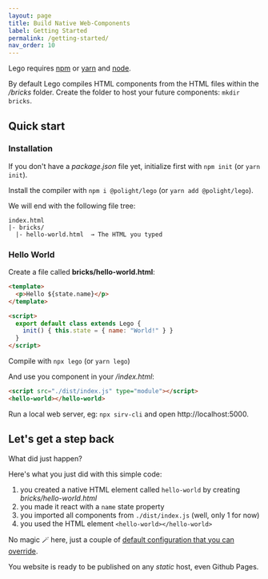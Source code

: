 ```yaml
---
layout: page
title: Build Native Web-Components
label: Getting Started
permalink: /getting-started/
nav_order: 10
---
```


Lego requires [npm](https://npmjs.com) or [yarn](https://yarnpkg.com) and [node](https://nodejs.org/).

By default Lego compiles HTML components from the HTML files within the _/bricks_ folder.
Create the folder to host your future components: `mkdir bricks`.

## Quick start

### Installation

If you don't have a _package.json_ file yet, initialize first with `npm init` (or `yarn init`).

Install the compiler with `npm i @polight/lego` (or `yarn add @polight/lego`).

We will end with the following file tree:

```
index.html
|- bricks/
  |- hello-world.html  → The HTML you typed
```


### Hello World

Create a file called __bricks/hello-world.html__:

```html
<template>
  <p>Hello ${state.name}</p>
</template>

<script>
  export default class extends Lego {
    init() { this.state = { name: "World!" } }
  }
</script>
```

Compile with `npx lego` (or `yarn lego`)


And use you component in your _/index.html_:

```html
<script src="./dist/index.js" type="module"></script>
<hello-world></hello-world>
```

Run a local web server, eg: `npx sirv-cli` and open http://localhost:5000.


## Let's get a step back

What did just happen?

Here's what you just did with this simple code:

1. you created a native HTML element called `hello-world` by creating _bricks/hello-world.html_
2. you made it react with a `name` state property
3. you imported all components from `./dist/index.js` (well, only 1 for now)
4. you used the HTML element `<hello-world></hello-world>`

No magic 🪄 here, just a couple of [default configuration that you can override](/configuring-components/).

You website is ready to be published on any _static_ host, even Github Pages.
